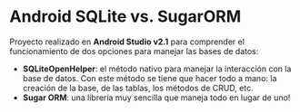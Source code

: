 # Android SQLite vs. SugarORM
Proyecto realizado en <strong>Android Studio v2.1</strong> para comprender el funcionamiento de dos opciones para manejar las bases de datos:
- <strong>SQLiteOpenHelper</strong>: el método nativo para manejar la interacción con la base de datos.  Con este método se tiene que hacer todo a mano: la creación de la base, de las tablas, los métodos de CRUD, etc.
- <strong>Sugar ORM</strong>: una librería muy sencilla que maneja todo en lugar de uno!
